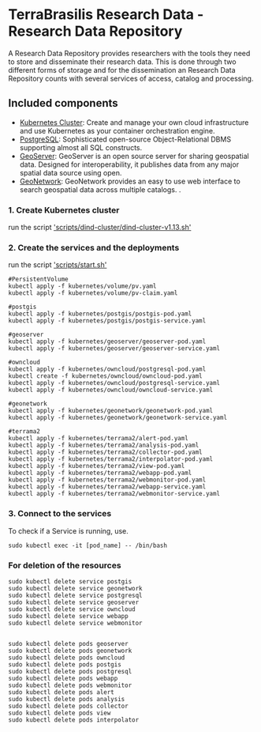 # TerraBrasilis Research Data - Research Data Repository
A Research Data Repository provides researchers with the tools they need to store and disseminate their research data. This is done through two different forms of storage and for the dissemination an Research Data Repository counts with several services of access, catalog and processing. 

## Included components

* [Kubernetes Cluster](): Create and manage your own cloud infrastructure and use Kubernetes as your container orchestration engine.
* [PostgreSQL](): Sophisticated open-source Object-Relational DBMS supporting almost all SQL constructs.
* [GeoServer](): GeoServer is an open source server for sharing geospatial data. Designed for interoperability, it publishes data from any major spatial data source using open.
* [GeoNetwork](): GeoNetwork provides an easy to use web interface to search geospatial data across multiple catalogs. .

### 1. Create Kubernetes cluster

run the script ['scripts/dind-cluster/dind-cluster-v1.13.sh'](scripts/dind-cluster/dind-cluster-v1.13.sh)


### 2. Create the services and the deployments

run the script ['scripts/start.sh'](scripts/start.sh)

```shell
#PersistentVolume
kubectl apply -f kubernetes/volume/pv.yaml
kubectl apply -f kubernetes/volume/pv-claim.yaml

#postgis
kubectl apply -f kubernetes/postgis/postgis-pod.yaml
kubectl apply -f kubernetes/postgis/postgis-service.yaml

#geoserver
kubectl apply -f kubernetes/geoserver/geoserver-pod.yaml
kubectl apply -f kubernetes/geoserver/geoserver-service.yaml

#owncloud
kubectl apply -f kubernetes/owncloud/postgresql-pod.yaml
kubectl create -f kubernetes/owncloud/owncloud-pod.yaml
kubectl apply -f kubernetes/owncloud/postgresql-service.yaml
kubectl apply -f kubernetes/owncloud/owncloud-service.yaml

#geonetwork
kubectl apply -f kubernetes/geonetwork/geonetwork-pod.yaml
kubectl apply -f kubernetes/geonetwork/geonetwork-service.yaml

#terrama2
kubectl apply -f kubernetes/terrama2/alert-pod.yaml
kubectl apply -f kubernetes/terrama2/analysis-pod.yaml
kubectl apply -f kubernetes/terrama2/collector-pod.yaml
kubectl apply -f kubernetes/terrama2/interpolator-pod.yaml
kubectl apply -f kubernetes/terrama2/view-pod.yaml
kubectl apply -f kubernetes/terrama2/webapp-pod.yaml
kubectl apply -f kubernetes/terrama2/webmonitor-pod.yaml
kubectl apply -f kubernetes/terrama2/webapp-service.yaml
kubectl apply -f kubernetes/terrama2/webmonitor-service.yaml
```

### 3. Connect to the services

To check if a Service is running, use.
```shell
sudo kubectl exec -it [pod_name] -- /bin/bash
```

### For deletion of the resources

```shell
sudo kubectl delete service postgis
sudo kubectl delete service geonetwork
sudo kubectl delete service postgresql
sudo kubectl delete service geoserver 
sudo kubectl delete service owncloud 
sudo kubectl delete service webapp 
sudo kubectl delete service webmonitor 


sudo kubectl delete pods geoserver
sudo kubectl delete pods geonetwork
sudo kubectl delete pods owncloud
sudo kubectl delete pods postgis
sudo kubectl delete pods postgresql
sudo kubectl delete pods webapp 
sudo kubectl delete pods webmonitor 
sudo kubectl delete pods alert 
sudo kubectl delete pods analysis 
sudo kubectl delete pods collector 
sudo kubectl delete pods view 
sudo kubectl delete pods interpolator 
```
